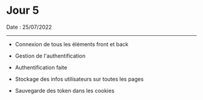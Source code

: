 # Jour 5

Date : 25/07/2022

___

- Connexion de tous les éléments front et back
- Gestion de l'authentification

- Authentification faite
- Stockage des infos utilisateurs sur toutes les pages
- Sauvegarde des token dans les cookies
